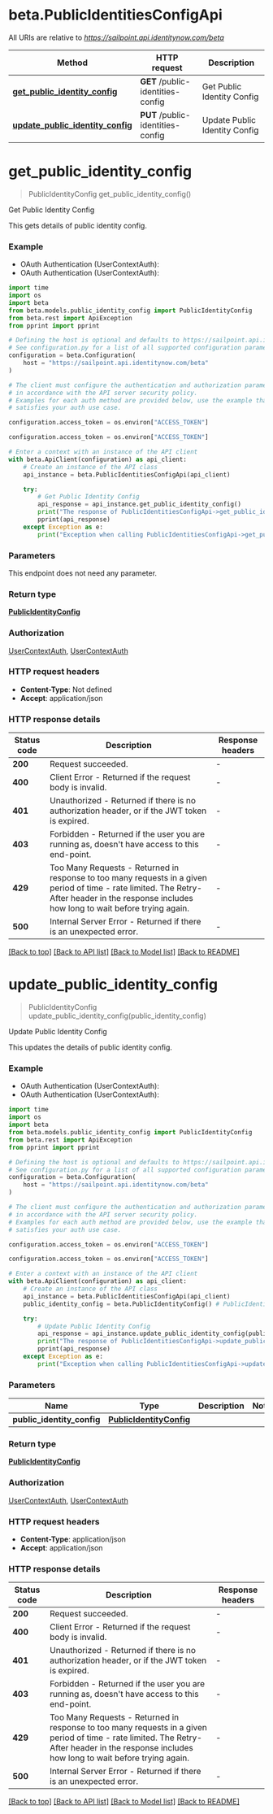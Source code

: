 # beta.PublicIdentitiesConfigApi

All URIs are relative to *https://sailpoint.api.identitynow.com/beta*

Method | HTTP request | Description
------------- | ------------- | -------------
[**get_public_identity_config**](PublicIdentitiesConfigApi.md#get_public_identity_config) | **GET** /public-identities-config | Get Public Identity Config
[**update_public_identity_config**](PublicIdentitiesConfigApi.md#update_public_identity_config) | **PUT** /public-identities-config | Update Public Identity Config


# **get_public_identity_config**
> PublicIdentityConfig get_public_identity_config()

Get Public Identity Config

This gets details of public identity config.

### Example

* OAuth Authentication (UserContextAuth):
* OAuth Authentication (UserContextAuth):
```python
import time
import os
import beta
from beta.models.public_identity_config import PublicIdentityConfig
from beta.rest import ApiException
from pprint import pprint

# Defining the host is optional and defaults to https://sailpoint.api.identitynow.com/beta
# See configuration.py for a list of all supported configuration parameters.
configuration = beta.Configuration(
    host = "https://sailpoint.api.identitynow.com/beta"
)

# The client must configure the authentication and authorization parameters
# in accordance with the API server security policy.
# Examples for each auth method are provided below, use the example that
# satisfies your auth use case.

configuration.access_token = os.environ["ACCESS_TOKEN"]

configuration.access_token = os.environ["ACCESS_TOKEN"]

# Enter a context with an instance of the API client
with beta.ApiClient(configuration) as api_client:
    # Create an instance of the API class
    api_instance = beta.PublicIdentitiesConfigApi(api_client)

    try:
        # Get Public Identity Config
        api_response = api_instance.get_public_identity_config()
        print("The response of PublicIdentitiesConfigApi->get_public_identity_config:\n")
        pprint(api_response)
    except Exception as e:
        print("Exception when calling PublicIdentitiesConfigApi->get_public_identity_config: %s\n" % e)
```



### Parameters
This endpoint does not need any parameter.

### Return type

[**PublicIdentityConfig**](PublicIdentityConfig.md)

### Authorization

[UserContextAuth](../README.md#UserContextAuth), [UserContextAuth](../README.md#UserContextAuth)

### HTTP request headers

 - **Content-Type**: Not defined
 - **Accept**: application/json

### HTTP response details
| Status code | Description | Response headers |
|-------------|-------------|------------------|
**200** | Request succeeded. |  -  |
**400** | Client Error - Returned if the request body is invalid. |  -  |
**401** | Unauthorized - Returned if there is no authorization header, or if the JWT token is expired. |  -  |
**403** | Forbidden - Returned if the user you are running as, doesn&#39;t have access to this end-point. |  -  |
**429** | Too Many Requests - Returned in response to too many requests in a given period of time - rate limited. The Retry-After header in the response includes how long to wait before trying again. |  -  |
**500** | Internal Server Error - Returned if there is an unexpected error. |  -  |

[[Back to top]](#) [[Back to API list]](../README.md#documentation-for-api-endpoints) [[Back to Model list]](../README.md#documentation-for-models) [[Back to README]](../README.md)

# **update_public_identity_config**
> PublicIdentityConfig update_public_identity_config(public_identity_config)

Update Public Identity Config

This updates the details of public identity config.

### Example

* OAuth Authentication (UserContextAuth):
* OAuth Authentication (UserContextAuth):
```python
import time
import os
import beta
from beta.models.public_identity_config import PublicIdentityConfig
from beta.rest import ApiException
from pprint import pprint

# Defining the host is optional and defaults to https://sailpoint.api.identitynow.com/beta
# See configuration.py for a list of all supported configuration parameters.
configuration = beta.Configuration(
    host = "https://sailpoint.api.identitynow.com/beta"
)

# The client must configure the authentication and authorization parameters
# in accordance with the API server security policy.
# Examples for each auth method are provided below, use the example that
# satisfies your auth use case.

configuration.access_token = os.environ["ACCESS_TOKEN"]

configuration.access_token = os.environ["ACCESS_TOKEN"]

# Enter a context with an instance of the API client
with beta.ApiClient(configuration) as api_client:
    # Create an instance of the API class
    api_instance = beta.PublicIdentitiesConfigApi(api_client)
    public_identity_config = beta.PublicIdentityConfig() # PublicIdentityConfig | 

    try:
        # Update Public Identity Config
        api_response = api_instance.update_public_identity_config(public_identity_config)
        print("The response of PublicIdentitiesConfigApi->update_public_identity_config:\n")
        pprint(api_response)
    except Exception as e:
        print("Exception when calling PublicIdentitiesConfigApi->update_public_identity_config: %s\n" % e)
```



### Parameters

Name | Type | Description  | Notes
------------- | ------------- | ------------- | -------------
 **public_identity_config** | [**PublicIdentityConfig**](PublicIdentityConfig.md)|  | 

### Return type

[**PublicIdentityConfig**](PublicIdentityConfig.md)

### Authorization

[UserContextAuth](../README.md#UserContextAuth), [UserContextAuth](../README.md#UserContextAuth)

### HTTP request headers

 - **Content-Type**: application/json
 - **Accept**: application/json

### HTTP response details
| Status code | Description | Response headers |
|-------------|-------------|------------------|
**200** | Request succeeded. |  -  |
**400** | Client Error - Returned if the request body is invalid. |  -  |
**401** | Unauthorized - Returned if there is no authorization header, or if the JWT token is expired. |  -  |
**403** | Forbidden - Returned if the user you are running as, doesn&#39;t have access to this end-point. |  -  |
**429** | Too Many Requests - Returned in response to too many requests in a given period of time - rate limited. The Retry-After header in the response includes how long to wait before trying again. |  -  |
**500** | Internal Server Error - Returned if there is an unexpected error. |  -  |

[[Back to top]](#) [[Back to API list]](../README.md#documentation-for-api-endpoints) [[Back to Model list]](../README.md#documentation-for-models) [[Back to README]](../README.md)

